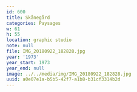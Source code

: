 ```yaml
---
id: 600
title: Skånegård
categories: Paysages
w: 61
h: 55
location: graphic studio
note: null
file: IMG_20180922_182828.jpg
year: '1973'
year_start: 1973
year_end: null
image: ../../media/img/IMG_20180922_182828.jpg
uuid: a0e07e1a-b5b5-42f7-a1b8-b31cf3314b2d
---
```


